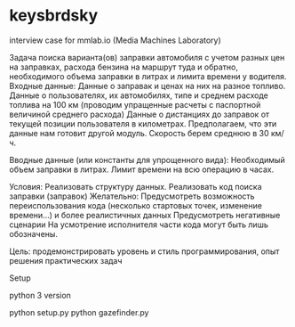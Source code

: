 # keysbrdsky
interview case for mmlab.io (Media Machines Laboratory)

Задача поиска варианта(ов) заправки автомобиля с учетом разных цен на заправках, расхода бензина на маршрут туда и обратно, необходимого объема заправки в литрах и лимита времени у водителя.
Входные данные:
Данные о заправак и ценах на них на разное топливо.
Данные о пользователях, их автомобилях, типе и среднем расходе топлива на 100 км (проводим упращенные расчеты с паспортной величиной среднего расхода)
Данные о дистанциях до заправок от текущей позиции пользователя в километрах. Предполагаем, что эти данные нам готовит другой модуль. Скорость берем среднюю в 30 км/ч.

Вводные данные (или константы для упрощенного вида):
Необходимый объем заправки в литрах.
Лимит времени на всю операцию в часах.

Условия:
Реализовать структуру данных.
Реализовать код поиска заправки (заправок)
Желательно:
Предусмотреть возможность переиспользования кода (несколько стартовых точек, изменение времени...) и более реалистичных данных
Предусмотреть негативные сценарии
На усмотрение исполнителя части кода могут быть лишь обозначены.

Цель: продемонстрировать уровень и стиль программирования, опыт решения практических задач

Setup

python 3 version

python setup.py
python gazefinder.py


